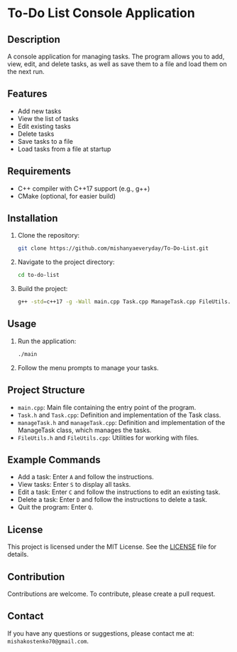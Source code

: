 # To-Do List Console Application

## Description
A console application for managing tasks. The program allows you to add, view, edit, and delete tasks, as well as save them to a file and load them on the next run.

## Features
- Add new tasks
- View the list of tasks
- Edit existing tasks
- Delete tasks
- Save tasks to a file
- Load tasks from a file at startup

## Requirements
- C++ compiler with C++17 support (e.g., g++)
- CMake (optional, for easier build)

## Installation
1. Clone the repository:
    ```sh
    git clone https://github.com/mishanyaeveryday/To-Do-List.git
    ```
2. Navigate to the project directory:
    ```sh
    cd to-do-list
    ```
3. Build the project:
    ```sh
    g++ -std=c++17 -g -Wall main.cpp Task.cpp ManageTask.cpp FileUtils.cpp -o main
    ```

## Usage
1. Run the application:
    ```sh
    ./main
    ```
2. Follow the menu prompts to manage your tasks.

## Project Structure
- `main.cpp`: Main file containing the entry point of the program.
- `Task.h` and `Task.cpp`: Definition and implementation of the Task class.
- `manageTask.h` and `manageTask.cpp`: Definition and implementation of the ManageTask class, which manages the tasks.
- `FileUtils.h` and `FileUtils.cpp`: Utilities for working with files.

## Example Commands
- Add a task: Enter `A` and follow the instructions.
- View tasks: Enter `S` to display all tasks.
- Edit a task: Enter `C` and follow the instructions to edit an existing task.
- Delete a task: Enter `D` and follow the instructions to delete a task.
- Quit the program: Enter `Q`.

## License
This project is licensed under the MIT License. See the [LICENSE](LICENSE) file for details.

## Contribution
Contributions are welcome. To contribute, please create a pull request.

## Contact
If you have any questions or suggestions, please contact me at: `mishakostenko70@gmail.com`.
